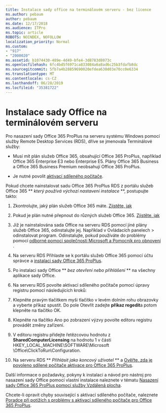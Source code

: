 ```yaml
---
title: Instalace sady office na terminálovém serveru - bez licence
ms.author: pebaum
author: pebaum
ms.date: 12/17/2018
ms.audience: ITPro
ms.topic: article
ROBOTS: NOINDEX, NOFOLLOW
localization_priority: Normal
ms.custom:
- "917"
- "2000020"
ms.assetid: b1074430-489e-4d49-bfe4-3d8783d8073c
ms.openlocfilehash: 6fc4bd5f6971ca833084a6a8ad6c25b3fdafb8dc
ms.sourcegitcommit: 5fb7a4b28859690020efdea630d03e70cc0e6334
ms.translationtype: MT
ms.contentlocale: cs-CZ
ms.lasthandoff: 06/28/2019
ms.locfileid: "35381722"
---
```

# <a name="installing-office-on-a-terminal-server"></a>Instalace sady Office na terminálovém serveru

Pro nasazení sady Office 365 ProPlus na serveru systému Windows pomocí služby Remote Desktop Services (RDS), dříve se jmenovala Terminálové služby:
  
- Musí mít plán služeb Office 365, obsahující Office 365 ProPlus, například Office 365 Enterprise E3 nebo Enterprise E5. Plány Office 365 Business a Office 365 Business Premium neobsahují Office 365 ProPlus.

- Je nutné povolit [aktivací sdíleného počítače](https://docs.microsoft.com/DeployOffice/overview-of-shared-computer-activation-for-office-365-proplus).

Pokud chcete nainstalovat sadu Office 365 ProPlus RDS z portálu služeb Office 365 ** *který používá výchozí nastavení instalace* **, postupujte takto:
  
1. Zkontrolujte, jaký plán služeb Office 365 máte. [Zjistěte, jak](https://docs.microsoft.com/office365/admin/admin-overview/what-subscription-do-i-have)

2. Pokud je plán nutné přepnout do různých služeb Office 365. [Zjistěte, jak](https://docs.microsoft.com/office365/admin/subscriptions-and-billing/switch-to-a-different-plan)

3. Již je nainstalována sada Office na serveru RDS pomocí jiné plány služeb Office 365, odinstalujte jej. Například v Ovládacích panelech \> odinstalovat program. Odinstalujte, pokud používáte do problémy pomocí [odborné pomoci společnosti Microsoft a Pomocník pro obnovení](https://aka.ms/SARA-OfficeUninstall-Alchemy) .

4. Na serveru RDS Přihlaste se k portálu služeb Office 365 pomocí účtu správce a [instalaci sady Office 365 ProPlus](https://portal.office.com/OLS/MySoftware.aspx).

5. Po instalaci sady Office ** *bez otevření nebo přihlášení* ** na všechny aplikace sady Office.

6. Na serveru RDS povolte aktivací sdíleného počítače pomocí úpravy registru pomocí následujících kroků:

1. Klepněte pravým tlačítkem myši tlačítko v levém dolním rohu obrazovky a vyberte příkaz spustit. Do pole Otevřít zadejte **příkaz regedit**a potom klepněte na tlačítko OK.

2. Klepněte na tlačítko Ano po zobrazení výzvy povolte editoru registru provádět změny zařízení.

3. V editoru registru přidejte řetězcovou hodnotu z **SharedComputerLicensing** na hodnotu 1 v části HKEY_LOCAL_MACHINE\SOFTWARE\Microsoft \Office\ClickToRun\Configuration.

7. Na serveru RDS ** *Přihlásit jako koncový uživatel* ** a [Ověřte, zda je povoleno sdílené počítače aktivace pro Office 365 ProPlus](https://docs.microsoft.com/DeployOffice/troubleshoot-issues-with-shared-computer-activation-for-office-365-proplus#verify-that-activation-for-office-365-proplus-succeeded).

Další informace o požadavky, pokyny k instalaci a návod pro nástroj pro nasazení sady Office pomocí vlastní instalace naleznete v tématu [Nasazení sady Office 365 ProPlus pomocí služby Vzdálená plocha](https://docs.microsoft.com/DeployOffice/deploy-office-365-proplus-by-using-remote-desktop-services).
  
Chcete-li opravit chyby související s aktivací sdíleného počítače, naleznete [Poradce při potížích s problémy s aktivací sdíleného počítače pro Office 365 ProPlus](https://docs.microsoft.com/DeployOffice/troubleshoot-issues-with-shared-computer-activation-for-office-365-proplus).
  